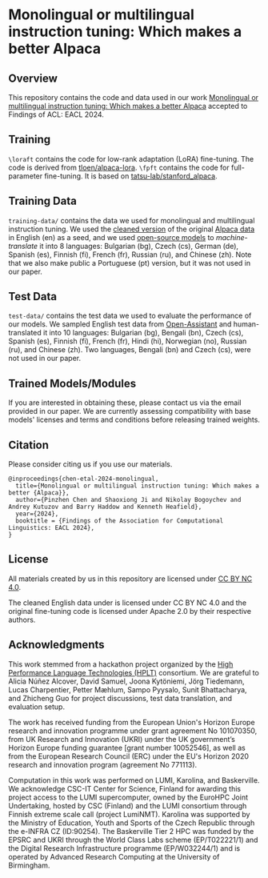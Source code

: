 # Monolingual or multilingual instruction tuning: Which makes a better Alpaca

## Overview
This repository contains the code and data used in our work [Monolingual or multilingual instruction tuning: Which makes a better Alpaca](https://arxiv.org/abs/2309.08958) accepted to Findings of ACL: EACL 2024.

## Training
`\loraft` contains the code for low-rank adaptation (LoRA) fine-tuning. The code is derived from [tloen/alpaca-lora](https://github.com/tloen/alpaca-lora). `\fpft` contains the code for full-parameter fine-tuning. It is based on [tatsu-lab/stanford_alpaca](https://github.com/tatsu-lab/stanford_alpaca).

## Training Data
`training-data/` contains the data we used for monolingual and multilingual instruction tuning. We used the [cleaned version](https://github.com/gururise/AlpacaDataCleaned) of the original [Alpaca data](https://github.com/tatsu-lab/stanford_alpaca) in English (en) as a seed, and we used [open-source models](https://github.com/browsermt) to *machine-translate* it into 8 languages: Bulgarian (bg), Czech (cs), German (de), Spanish (es), Finnish (fi), French (fr), Russian (ru), and Chinese (zh). Note that we also make public a Portuguese (pt) version, but it was not used in our paper.

## Test Data
`test-data/` contains the test data we used to evaluate the performance of our models. We sampled English test data from [Open-Assistant](https://github.com/LAION-AI/Open-Assistant) and human-translated it into 10 languages: Bulgarian (bg), Bengali (bn), Czech (cs), Spanish (es), Finnish (fi), French (fr), Hindi (hi), Norwegian (no), Russian (ru), and Chinese (zh). Two languages, Bengali (bn) and Czech (cs), were not used in our paper.

## Trained Models/Modules
If you are interested in obtaining these, please contact us via the email provided in our paper. We are currently assessing compatibility with base models' licenses and terms and conditions before releasing trained weights.

## Citation
Please consider citing us if you use our materials.
```
@inproceedings{chen-etal-2024-monolingual,
  title={Monolingual or multilingual instruction tuning: Which makes a better {Alpaca}},
  author={Pinzhen Chen and Shaoxiong Ji and Nikolay Bogoychev and Andrey Kutuzov and Barry Haddow and Kenneth Heafield},
  year={2024},
  booktitle = {Findings of the Association for Computational Linguistics: EACL 2024},
}
```

## License
All materials created by us in this repository are licensed under [CC BY NC 4.0](https://creativecommons.org/licenses/by-nc/4.0/deed.en).

The cleaned English data under is licensed under CC BY NC 4.0 and the original fine-tuning code is licensed under Apache 2.0 by their respective authors.

## Acknowledgments
This work stemmed from a hackathon project organized by the [High Performance Language Technologies (HPLT)](https://hplt-project.org) consortium. We are grateful to Alicia Núñez Alcover, David Samuel, Joona Kytöniemi, Jörg Tiedemann, Lucas Charpentier, Petter Mæhlum, Sampo Pyysalo, Sunit Bhattacharya, and Zhicheng Guo for project discussions, test data translation, and evaluation setup.

The work has received funding from the European Union's Horizon Europe research and innovation programme under grant agreement No 101070350, from UK Research and Innovation (UKRI) under the UK government’s Horizon Europe funding guarantee [grant number 10052546], as well as from the European Research Council (ERC) under the EU's Horizon 2020 research and innovation program (agreement No 771113).

Computation in this work was performed on LUMI, Karolina, and Baskerville. We acknowledge CSC-IT Center for Science, Finland for awarding this project access to the LUMI supercomputer, owned by the EuroHPC Joint Undertaking, hosted by CSC (Finland) and the LUMI consortium through Finnish extreme scale call (project LumiNMT). Karolina was supported by the Ministry of Education, Youth and Sports of the Czech Republic through the e-INFRA CZ (ID:90254). The Baskerville Tier 2 HPC was funded by the EPSRC and UKRI through the World Class Labs scheme (EP/T022221/1) and the Digital Research Infrastructure programme (EP/W032244/1) and is operated by Advanced Research Computing at the University of Birmingham.
